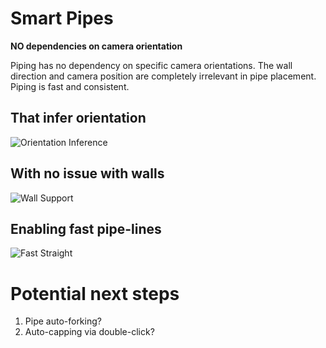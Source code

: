 # Smart Pipes

**NO dependencies on camera orientation**

Piping has no dependency on specific camera orientations. The wall direction and camera position are completely irrelevant in pipe placement. Piping is fast and consistent.


## That infer orientation

![Orientation Inference](./gifs/inf.gif)

## With no issue with walls

![Wall Support](./gifs/walls.gif)

## Enabling fast pipe-lines

![Fast Straight](./gifs/straight.gif)

# Potential next steps

1. Pipe auto-forking?
2. Auto-capping via double-click?